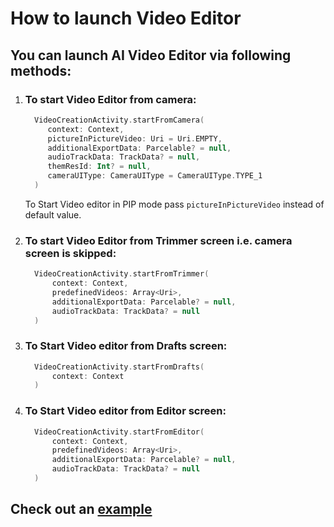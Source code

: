 # How to launch Video Editor

## You can launch AI Video Editor via following methods:
1. ### To start Video Editor from camera:
   ```kotlin
     VideoCreationActivity.startFromCamera(
        context: Context,
        pictureInPictureVideo: Uri = Uri.EMPTY,
        additionalExportData: Parcelable? = null,
        audioTrackData: TrackData? = null,
        themResId: Int? = null,
        cameraUIType: CameraUIType = CameraUIType.TYPE_1
     )
   ```

    To Start Video editor in PIP mode pass `pictureInPictureVideo` instead of default value.

2. ### To start Video Editor from Trimmer screen i.e. camera screen is skipped:
   ```kotlin
     VideoCreationActivity.startFromTrimmer(
         context: Context,
         predefinedVideos: Array<Uri>,
         additionalExportData: Parcelable? = null,
         audioTrackData: TrackData? = null
     )
   ```
3. ### To Start Video editor from Drafts screen:
   ```kotlin
     VideoCreationActivity.startFromDrafts(
         context: Context
     )
   ```
4. ### To Start Video editor from Editor screen:
   ```kotlin
     VideoCreationActivity.startFromEditor(
         context: Context,
         predefinedVideos: Array<Uri>,
         additionalExportData: Parcelable? = null,
         audioTrackData: TrackData? = null
     )
   ```

## Check out an [**example**](../app/src/main/java/com/banuba/example/integrationapp/MainActivity.kt#L38)